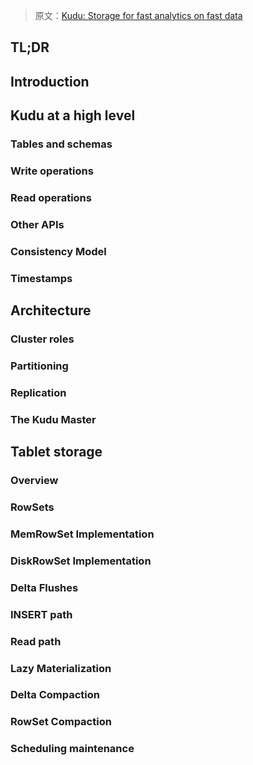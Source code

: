 > 原文：[Kudu: Storage for fast analytics on fast data](https://kudu.apache.org/kudu.pdf)

## TL;DR

<!--more-->

## Introduction

## Kudu at a high level

### Tables and schemas

### Write operations

### Read operations

### Other APIs

### Consistency Model

### Timestamps

## Architecture

### Cluster roles

### Partitioning

### Replication

### The Kudu Master

## Tablet storage

### Overview

### RowSets

### MemRowSet Implementation

### DiskRowSet Implementation

### Delta Flushes

### INSERT path

### Read path

### Lazy Materialization

### Delta Compaction

### RowSet Compaction

### Scheduling maintenance
